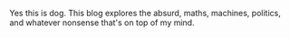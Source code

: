 Yes this is dog. This blog explores the absurd, maths, machines, politics, and whatever nonsense that's on top of my mind.
